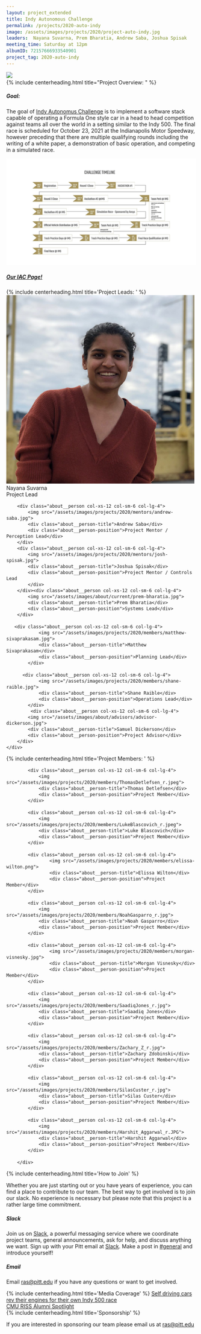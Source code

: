 ```yaml
---
layout: project_extended
title: Indy Autonomous Challenge
permalink: /projects/2020-auto-indy
image: /assets/images/projects/2020/project-auto-indy.jpg
leaders:  Nayana Suvarna, Prem Bharatia, Andrew Saba, Joshua Spisak
meeting_time: Saturday at 12pm
albumID: 72157666933540901
project_tag: 2020-auto-indy
---
```


<section class="project__image">
    <img src="{{ page.image }}">
</section>


<!-- Project Introduction -->
<section>
    {% include centerheading.html title="Project Overview: " %}
         <div class="row">
            <div class="col-xs-12 col-md-6">
                <h5><b>Goal:</b></h5>
            </div>
            <div class="col-xs-12 col-md-6"></div>
        </div>
        <div class="row2">
            <p class="about__description col-xs-12 col-md-6">
                The goal of <a href="https://www.indyautonomouschallenge.com">Indy Autonomus Challenge</a> is to implement a software stack capable of operating a Formula One style car in a head to head competition against teams all over the world in a setting similar to the Indy 500. The final race is scheduled for October 23, 2021 at the Indianapolis Motor Speedway, however preceding that there are multiple qualifying rounds including the writing of a white paper, a demonstration of basic operation, and competing in a simulated race.</p>
            <div class="col-xs-12 col-md-6">
            <a href="https://indyautonomouschallenge.com/timeline"> <img class="about__group-image" src="/assets/images/projects/2020/indy-timeline.jpg"></a>
            </div>
            <h5><a href="https://www.indyautonomouschallenge.com/university-of-pittsburgh">Our IAC Page!</a></h5>
        </div>
</section>

<!-- Team Leads -->
<section>
    {% include centerheading.html title='Project Leads: ' %}
    <div class="row">
        <div class="about__person col-xs-12 col-sm-6 col-lg-4">
            <img src="/assets/images/about/current/nayana-suvarna.jpg">
            <div class="about__person-title">Nayana Suvarna</div>
            <div class="about__person-position">Project Lead</div>
        </div>

        <div class="about__person col-xs-12 col-sm-6 col-lg-4">
            <img src="/assets/images/projects/2020/mentors/andrew-saba.jpg">
            <div class="about__person-title">Andrew Saba</div>
            <div class="about__person-position">Project Mentor / Perception Lead</div>
        </div>
        <div class="about__person col-xs-12 col-sm-6 col-lg-4">
            <img src="/assets/images/projects/2020/mentors/josh-spisak.jpg">
            <div class="about__person-title">Joshua Spisak</div>
            <div class="about__person-position">Project Mentor / Controls Lead
            </div>
        </div><div class="about__person col-xs-12 col-sm-6 col-lg-4">
            <img src="/assets/images/about/current/prem-bharatia.jpg">
            <div class="about__person-title">Prem Bharatia</div>
            <div class="about__person-position">Systems Lead</div>
        </div>    

       <div class="about__person col-xs-12 col-sm-6 col-lg-4">
                <img src="/assets/images/projects/2020/members/matthew-sivaprakasam.jpg">
                <div class="about__person-title">Matthew Sivaprakasam</div>
                <div class="about__person-position">Planning Lead</div>
            </div>

          <div class="about__person col-xs-12 col-sm-6 col-lg-4">
                <img src="/assets/images/projects/2020/members/shane-raible.jpg">
                <div class="about__person-title">Shane Raible</div>
                <div class="about__person-position">Operations Lead</div>
            </div>
             <div class="about__person col-xs-12 col-sm-6 col-lg-4">
            <img src="/assets/images/about/advisors/advisor-dickerson.jpg">
            <div class="about__person-title">Samuel Dickerson</div>
            <div class="about__person-position">Project Advisor</div>
        </div>
    </div>
</section>

<!-- Project Members -->
<section>
    {% include centerheading.html title='Project Members: ' %}
    <div class="row">

            <div class="about__person col-xs-12 col-sm-6 col-lg-4">
                <img src="/assets/images/projects/2020/members/ThomasDetlefsen_r.jpeg">
                <div class="about__person-title">Thomas Detlefsen</div>
                <div class="about__person-position">Project Member</div>
            </div>

            <div class="about__person col-xs-12 col-sm-6 col-lg-4">
                <img src="/assets/images/projects/2020/members/LukeBlascovich_r.jpeg">
                <div class="about__person-title">Luke Blascovich</div>
                <div class="about__person-position">Project Member</div>
            </div>

            <div class="about__person col-xs-12 col-sm-6 col-lg-4">
                    <img src="/assets/images/projects/2020/members/elissa-wilton.png">
                    <div class="about__person-title">Elissa Wilton</div>
                    <div class="about__person-position">Project Member</div>
            </div>

            <div class="about__person col-xs-12 col-sm-6 col-lg-4">
                <img src="/assets/images/projects/2020/members/NoahGasparro_r.jpg">
                <div class="about__person-title">Noah Gasparro</div>
                <div class="about__person-position">Project Member</div>
            </div>

            <div class="about__person col-xs-12 col-sm-6 col-lg-4">
                    <img src="/assets/images/projects/2020/members/morgan-visnesky.jpg">
                    <div class="about__person-title">Morgan Visnesky</div>
                    <div class="about__person-position">Project Member</div>
            </div>

            <div class="about__person col-xs-12 col-sm-6 col-lg-4">
                <img src="/assets/images/projects/2020/members/SaadiqJones_r.jpg">
                <div class="about__person-title">Saadiq Jones</div>
                <div class="about__person-position">Project Member</div>
            </div>

            <div class="about__person col-xs-12 col-sm-6 col-lg-4">
                <img src="/assets/images/projects/2020/members/Zachary_Z_r.jpg">
                <div class="about__person-title">Zachary Zdobinski</div>
                <div class="about__person-position">Project Member</div>
            </div>

            <div class="about__person col-xs-12 col-sm-6 col-lg-4">
                <img src="/assets/images/projects/2020/members/SilasCuster_r.jpg">
                <div class="about__person-title">Silas Custer</div>
                <div class="about__person-position">Project Member</div>
            </div>

            <div class="about__person col-xs-12 col-sm-6 col-lg-4">
                <img src="/assets/images/projects/2020/members/Harshit_Aggarwal_r.JPG">
                <div class="about__person-title">Harshit Aggarwal</div>
                <div class="about__person-position">Project Member</div>
            </div>

        </div>
</section>

<!-- Joining Information -->
<section>
    {% include centerheading.html title='How to Join' %}
    <p>Whether you are just starting out or you have years of experience, you can find a place to contribute to our team. The best way to get involved is to join our slack. No experience is necessary but please note that this project is a rather large time commitment. </p>
    <h5>Slack</h5>
    <p>Join us on <a href="http://pittras.slack.com/">Slack</a>, a powerful messaging service where we coordinate project teams, general announcements, ask for help, and discuss anything we want. Sign up with your Pitt email at <a href="http://pittras.slack.com/">Slack</a>. Make a post in <a href="https://pittras.slack.com/messages/general/">#general</a> and introduce yourself!</p>
    <h5>Email</h5>
    <p>Email <a href="mailto:ras@pitt.edu">ras@pitt.edu</a> if you have any questions or want to get involved.</p>
</section>

<!-- Media Coverage -->
<section>
    {% include centerheading.html title='Media Coverage' %}
    <a href="https://www.post-gazette.com/business/tech-news/2020/06/01/Indy-Autonomous-Challenge-Indy-500-Indianapolis-Motor-Speedway-Ansys-Aptiv-self-driving-cars/stories/202005280137">Self driving cars rev their engines for their own Indy 500 race</a>
<br>
<a href="https://riss.ri.cmu.edu/cmu-riss-alumni-spotlight/">CMU RISS Alumni Spotlight</a>
</section>

<!-- Sponsorship -->
<section>
    {% include centerheading.html title='Sponsorship' %}
    <p>If you are interested in sponsoring our team please email us at <a href="mailto:ras@pitt.edu">ras@pitt.edu</a></p>
</section>

